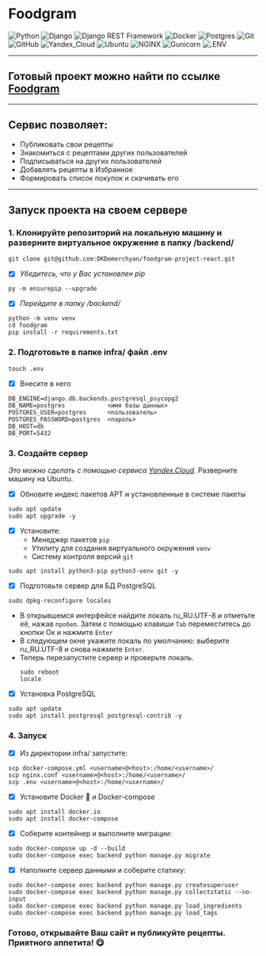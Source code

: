 # Foodgram

![Python](https://img.shields.io/badge/Python-3776AB?style=plastic&logo=python&logoColor=3776AB&labelColor=C0C0C0)
![Django ](https://img.shields.io/badge/Django-092E20?style=plastic&logo=Django&logoColor=092E20&labelColor=C0C0C0)
![Django REST Framework](https://img.shields.io/badge/Django-REST_Framework-092E20?style=plastic&logo=Django&logoColor=092E20&labelColor=C0C0C0)
![Docker](https://img.shields.io/badge/Docker-2496ED?style=plastic&logo=Docker&logoColor=2496ED&labelColor=C0C0C0)
![Postgres](https://img.shields.io/badge/PostgreSQL-4169E1?style=plastic&logo=PostgreSQL&logoColor=4169E1&labelColor=C0C0C0)
![Git](https://img.shields.io/badge/Git-F05032?style=plastic&logo=GitHub&logoColor=F05032&labelColor=C0C0C0)
![GitHub](https://img.shields.io/badge/GitHub-181717?style=plastic&logo=GitHub&logoColor=181717&labelColor=C0C0C0)
![Yandex_Cloud](https://img.shields.io/badge/Yandex-Cloud-87CEFA?style=plastic&labelColor=C0C0C0)
![Ubuntu](https://img.shields.io/badge/Ubuntu-E95420?style=plastic&logo=Ubuntu&logoColor=E95420&labelColor=C0C0C0)
![NGINX](https://img.shields.io/badge/NGINX-009639?style=plastic&logo=NGINX&logoColor=009639&labelColor=C0C0C0)
![Gunicorn](https://img.shields.io/badge/Gunicorn-499848?style=plastic&logo=Gunicorn&logoColor=499848&labelColor=C0C0C0)
![.ENV](https://img.shields.io/badge/.ENV-ECD53F?style=plastic&logo=.ENV&logoColor=ECD53F&labelColor=C0C0C0)
___

## Готовый проект можно найти по ссылке [Foodgram](http://84.201.133.116/recipes)

___


## **Сервис позволяет:**
- Публиковать свои рецепты
- Знакомиться с рецептами других пользователей
- Подписываться на других пользователей
- Добавлять рецепты в Избранное
- Формировать список покупок и скачивать его

___

## **Запуск проекта на своем сервере**

### 1. Клонируйте репозиторий на локальную машину и разверните виртуальное окружение в папку /backend/

```
git clone git@github.com:DKDemerchyan/foodgram-project-react.git
```

- [X] *Убедитесь, что у Вас установлен pip*
```
py -m ensurepip --upgrade
```

- [X] *Перейдите в папку /backend/*
```
python -m venv venv
cd foodgram
pip install -r requirements.txt
```

### 2. Подготовьте в папке infra/ файл .env
```
touch .env
```
- [x] Внесите в него 
```
DB_ENGINE=django.db.backends.postgresql_psycopg2
DB_NAME=postgres            <имя базы данных>
POSTGRES_USER=postgres      <пользователь>
POSTGRES_PASSWORD=postgres  <пароль>
DB_HOST=db
DB_PORT=5432
```
### 3. Создайте сервер

*Это можно сделать с помощью сервиса [Yandex.Cloud](https://cloud.yandex.ru/)*. Разверните машину на Ubuntu.

- [x] Обновите индекс пакетов APT и установленные в системе пакеты
```
sudo apt update
sudo apt upgrade -y
```

- [x] Установите:
  - Менеджер пакетов ```pip```
  - Утилиту для создания виртуального окружения ```venv```
  - Систему контроля версий ```git```
```
sudo apt install python3-pip python3-venv git -y
```

- [x] Подготовьте сервер для БД PostgreSQL
```
sudo dpkg-reconfigure locales
```
- В открывшемся интерфейсе найдите локаль ru_RU.UTF-8 и отметьте её, нажав ```пробел```. Затем с помощью клавиши ```Tab``` переместитесь до кнопки Ок и нажмите ```Enter```
- В следующем окне укажите локаль по умолчанию: выберите ru_RU.UTF-8 и снова нажмите ```Enter```.
- Теперь перезапустите сервер и проверьте локаль. 
  ```
  sudo reboot
  locale
  ```

- [x] Установка PostgreSQL
```
sudo apt update 
sudo apt install postgresql postgresql-contrib -y 
```

### 4. Запуск
- [x] Из директории infra/ запустите:
```
scp docker-compose.yml <username>@<host>:/home/<username>/
scp nginx.conf <username>@<host>:/home/<username>/
scp .env <username>@<host>:/home/<username>/
```

- [x] Установите Docker :whale2: и Docker-compose
```
sudo apt install docker.io 
sudo apt install docker-compose
```

- [x] Соберите контейнер и выполните миграции:
```
sudo docker-compose up -d --build
sudo docker-compose exec backend python manage.py migrate
```

- [x] Наполните сервер данными и соберите статику:
```
sudo docker-compose exec backend python manage.py createsuperuser
sudo docker-compose exec backend python manage.py collectstatic --no-input
sudo docker-compose exec backend python manage.py load_ingredients
sudo docker-compose exec backend python manage.py load_tags
```

### Готово, открывайте Ваш сайт и публикуйте рецепты. Приятного аппетита! :yum: